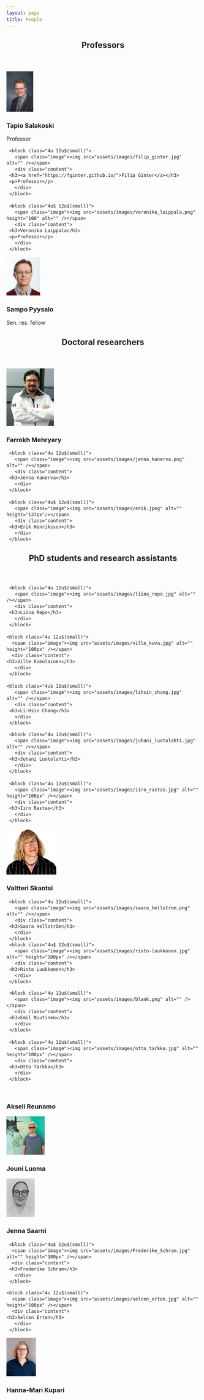 ```yaml
---
layout: page
title: People
---
```


<section>
   <header class="major">
      <h2>Professors</h2>
   </header>
	
   <div class="row">
     <block class="4u 12u$(small)">
       <span class="image"><img src="assets/images/sala_web.jpg" alt="" /></span>
       <div class="content">
	 <h3>Tapio Salakoski</h3>
	 <p>Professor</p>
       </div>
     </block>
	
     <block class="4u 12u$(small)">
       <span class="image"><img src="assets/images/filip_ginter.jpg" alt="" /></span>
       <div class="content">
	 <h3><a href="https://fginter.github.io/">Filip Ginter</a></h3>
	 <p>Professor</p>
       </div>
     </block>
     
     <block class="4u$ 12u$(small)">
       <span class="image"><img src="assets/images/veronika_laippala.png" height="100" alt="" /></span>
       <div class="content">
	 <h3>Veronika Laippala</h3>
	 <p>Professor</p>
       </div>
     </block>
   </div> 
   
   <div class="row">
     <block class="4u$ 12u$(small)">
       <span class="image"><img src="assets/images/sampo_pyysalo.png" height="100" alt="" /></span>
       <div class="content">
	 <h3>Sampo Pyysalo</h3>
	 <p>Sen. res. fellow</p>
       </div>
     </block>
   </div>

</section>

<section>
   <header class="major">
      <h2>Doctoral researchers</h2>
   </header>
   <div class="row">
     <block class="4u 12u$(small)">
       <span class="image"><img src="assets/images/farrokh_mehryary.png" alt="" /></span>
       <div class="content">
	 <h3>Farrokh Mehryary</h3>
       </div>
     </block>

     <block class="4u 12u$(small)">
       <span class="image"><img src="assets/images/jenna_kanerva.png" alt="" /></span>
       <div class="content">
	 <h3>Jenna Kanerva</h3>
       </div>
     </block>

     <block class="4u$ 12u$(small)">
       <span class="image"><img src="assets/images/erik.jpeg" alt="" height="137px"/></span>
       <div class="content">
	 <h3>Erik Henriksson</h3>
       </div>
     </block>

   </div>

</section>

<section>
   <header class="major">
      <h2>PhD students and research assistants</h2>
   </header>
   
<div class="row">
	   
     <block class="4u 12u$(small)">
       <span class="image"><img src="assets/images/liina_repo.jpg" alt="" /></span>
       <div class="content">
	 <h3>Liina Repo</h3>
       </div>
     </block>

    <block class="4u 12u$(small)">
      <span class="image"><img src="assets/images/ville_kuva.jpg" alt="" height="100px" /></span>
      <div class="content">
	<h3>Ville Komulainen</h3>
       </div>
     </block>

    <block class="4u$ 12u$(small)">
       <span class="image"><img src="assets/images/lihsin_chang.jpg" alt="" /></span>
       <div class="content">
	 <h3>Li-Hsin Chang</h3>
       </div>
     </block>   
   
     
     
   </div><div class="row">
	
     <block class="4u 12u$(small)">
       <span class="image"><img src="assets/images/juhani_luotolahti.jpg" alt="" /></span>
       <div class="content">
	 <h3>Juhani Luotolahti</h3>
       </div>
     </block>

     <block class="4u 12u$(small)">
       <span class="image"><img src="assets/images/iiro_rastas.jpg" alt="" height="100px" /></span>
       <div class="content">
	 <h3>Iiro Rastas</h3>
       </div>
     </block>
   <block class="4u 12u$(small)">
       <span class="image"><img src="assets/images/valtteri_skantsi.png" alt="" /></span>
       <div class="content">
	 <h3>Valtteri Skantsi</h3>
       </div>
     </block>
   
    

</div><div class="row">	


     
     <block class="4u 12u$(small)">
       <span class="image"><img src="assets/images/saara_hellstrom.png" alt="" /></span>
       <div class="content">
	 <h3>Saara Hellström</h3>
       </div>
     </block>
     <block class="4u$ 12u$(small)">
       <span class="image"><img src="assets/images/risto-luukkonen.jpg" alt="" height="100px" /></span>
       <div class="content">
	 <h3>Risto Luukkonen</h3>
       </div>
     </block>
    

</div><div class="row">	

     <block class="4u 12u$(small)">
       <span class="image"><img src="assets/images/blank.png" alt="" /></span>
       <div class="content">
	 <h3>Emil Nuutinen</h3>
       </div>
     </block>
	  
     <block class="4u 12u$(small)">
       <span class="image"><img src="assets/images/otto_tarkka.jpg" alt="" height="100px" /></span>
       <div class="content">
	 <h3>Otto Tarkka</h3>
       </div>
     </block>
   <block class="4u$ 12u$(small)">
      <span class="image"><img src="assets/images/akseli.jpg" alt="" height="100px" /></span>
      <div class="content">
	<h3>Akseli Reunamo</h3>
       </div>
     </block>	
   
     
</div><div class="row">		   
   

  <block class="4u 12u$(small)">
     <span class="image"><img src="assets/images/jouniluoma.jpg" alt="" height="100px" /></span>
     <div class="content">
       <h3>Jouni Luoma</h3>
      </div>
     </block>  
     
   <block class="4u 12u$(small)">
     <span class="image"><img src="assets/images/jenna_saarni.PNG" alt="" height="100px" /></span>
     <div class="content">
	<h3>Jenna Saarni</h3>
       </div>
     </block>
	   
     <block class="4u$ 12u$(small)">
      <span class="image"><img src="assets/images/Frederike_Schram.jpg" alt="" height="100px" /></span>
      <div class="content">
	 <h3>Frederike Schram</h3>
       </div>
     </block>
    


</div><div class="row">	
    
    <block class="4u 12u$(small)">
      <span class="image"><img src="assets/images/selcen_erten.jpg" alt="" height="100px" /></span>
      <div class="content">
	<h3>Selcen Erten</h3>
       </div>
     </block>
	   
   <block class="4u$ 12u$(small)">
      <span class="image"><img src="assets/images/hanna-mari_kupari.jpg" alt="" height="100px" /></span>
      <div class="content">
	<h3>Hanna-Mari Kupari</h3>
       </div>
     </block>
	   
   
   </div>  

</section>
